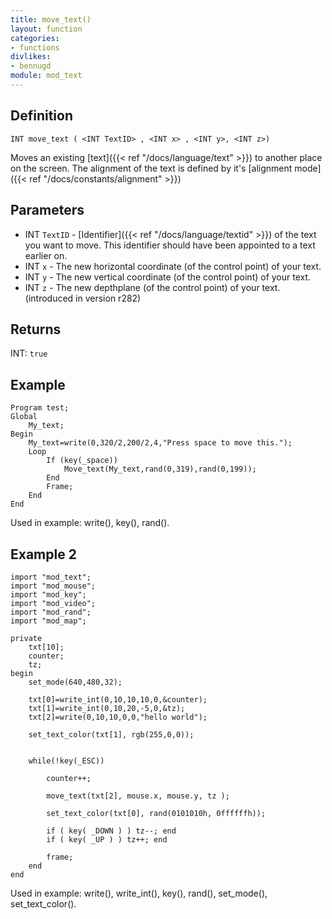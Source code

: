 ```yaml
---
title: move_text()
layout: function
categories:
- functions
divlikes:
- bennugd
module: mod_text
---
```


## Definition

    INT move_text ( <INT TextID> , <INT x> , <INT y>, <INT z>)

Moves an existing [text]({{< ref "/docs/language/text" >}}) to another place on the screen. The alignment of the text is defined by it's [alignment mode]({{< ref "/docs/constants/alignment" >}})

## Parameters

- INT `TextID` - [Identifier]({{< ref "/docs/language/textid" >}}) of the text you want to move. This identifier should have been appointed to a text earlier on.
- INT `x` - The new horizontal coordinate (of the control point) of your text.
- INT `y` - The new vertical coordinate (of the control point) of your text.
- INT `z` - The new depthplane (of the control point) of your text. (introduced in version r282)

## Returns

INT: `true`

## Example

```
Program test;
Global
    My_text;
Begin
    My_text=write(0,320/2,200/2,4,"Press space to move this.");
    Loop
        If (key(_space))
            Move_text(My_text,rand(0,319),rand(0,199));
        End
        Frame;
    End
End
```

Used in example: write(), key(), rand().

## Example 2

```
import "mod_text";
import "mod_mouse";
import "mod_key";
import "mod_video";
import "mod_rand";
import "mod_map";

private
    txt[10];
    counter;
    tz;
begin
    set_mode(640,480,32);

    txt[0]=write_int(0,10,10,10,0,&counter);
    txt[1]=write_int(0,10,20,-5,0,&tz);
    txt[2]=write(0,10,10,0,0,"hello world");

    set_text_color(txt[1], rgb(255,0,0));


    while(!key(_ESC))

        counter++;

        move_text(txt[2], mouse.x, mouse.y, tz );

        set_text_color(txt[0], rand(0101010h, 0ffffffh));

        if ( key( _DOWN ) ) tz--; end
        if ( key( _UP ) ) tz++; end

        frame;
    end
end
```

Used in example: write(), write_int(), key(), rand(), set_mode(), set_text_color().

